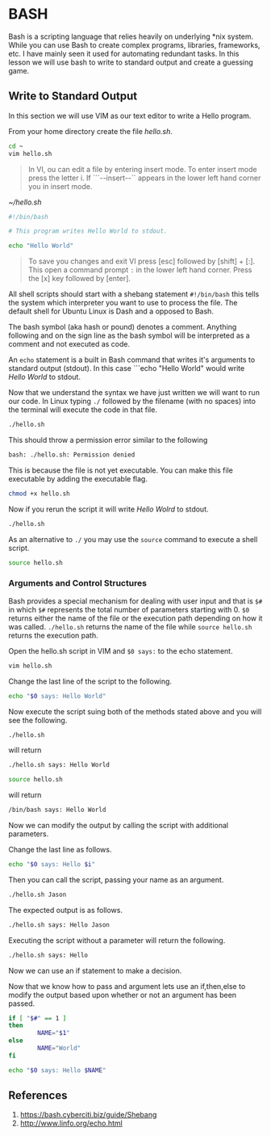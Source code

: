 
# BASH

Bash is a scripting language that relies heavily on underlying *nix system. 
While you can use Bash to create complex programs, libraries, frameworks, etc. I
have mainly seen it used for automating redundant tasks. In this lesson we will 
use bash to write to standard output and create a guessing game.

## Write to Standard Output

In this section we will use VIM as our text editor to write a Hello program.

From your home directory create the file *hello.sh*.
```sh
cd ~
vim hello.sh
```

> In VI, ou can edit a file by entering insert mode. To enter insert mode press
> the letter i. If ```--insert--`` appears in the lower left hand corner you
> in insert mode.

*~/hello.sh*
```bash
#!/bin/bash

# This program writes Hello World to stdout.

echo "Hello World"
```

> To save you changes and exit VI press [esc] followed by [shift] + [:]. This 
> open a command prompt ```:``` in the lower left hand corner. Press the [x]
> key followed by [enter].

All shell scripts should start with a shebang statement ```#!/bin/bash``` this 
tells the system which interpreter you want to use to process the file. The 
default shell for Ubuntu Linux is Dash and a opposed to Bash. 

The bash symbol (aka hash or pound) denotes a comment. Anything following and 
on the sign line as the bash symbol will be interpreted as a comment and not
executed as code.

An ```echo``` statement
is a built in Bash command that writes it's arguments to standard output 
(stdout). In this case ```echo "Hello World" would write *Hello World* to
stdout.

Now that we understand the syntax we have just written we will want to run our 
code. In Linux typing ```./``` followed by the filename (with no spaces) 
into the terminal will execute the code in that file.

```sh
./hello.sh
```
This should throw a permission error similar to the following

```sh
bash: ./hello.sh: Permission denied
```
This is because the file is not yet executable. You can make this file 
executable by adding the executable flag.

```sh
chmod +x hello.sh
```

Now if you rerun the script it will write *Hello Wolrd* to stdout.
```sh
./hello.sh
```

As an alternative to ```./``` you may use the ```source``` command to execute a 
shell script.
```sh
source hello.sh
```

### Arguments and Control Structures

Bash provides a special mechanism for dealing with user input and that is 
```$#``` in which ```$#``` represents the total number of parameters starting 
with 0. ```$0``` returns either the name of the file or the execution path 
depending on how it was called. ```./hello.sh``` returns the name of the file 
while ```source hello.sh``` returns the execution path.

Open the hello.sh script in VIM and ```$0 says:``` to the echo statement.
```sh
vim hello.sh
```

Change the last line of the script to the following.
```bash
echo "$0 says: Hello World"
```
Now execute the script suing both of the methods stated above and you will see 
the following.

```sh
./hello.sh
```
will return 
```sh
./hello.sh says: Hello World
```

```sh
source hello.sh
```
will return
```sh
/bin/bash says: Hello World
```

Now we can modify the output by calling the script with additional parameters.

Change the last line as follows.
```bash
echo "$0 says: Hello $i"
```

Then you can call the script, passing your name as an argument.
```sh
./hello.sh Jason
```

The expected output is as follows.
```sh
./hello.sh says: Hello Jason
```

Executing the script without a parameter will return the following.
```sh
./hello.sh says: Hello
```

Now we can use an if statement to make a decision.



Now that we know how to pass and argument lets use an if,then,else to modify the 
output based upon whether or not an argument has been passed.

```bash
if [ "$#" == 1 ]
then
        NAME="$1"
else
        NAME="World"
fi

echo "$0 says: Hello $NAME"
```

## References
1. https://bash.cyberciti.biz/guide/Shebang
2. http://www.linfo.org/echo.html
